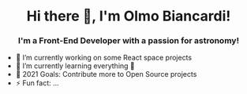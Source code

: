 <h1 align="center">
<br>
  Hi there 👋, I'm Olmo Biancardi!
 <br>
</h1>
<h3 align="center">
  I'm a Front-End Developer with a passion for astronomy!
</h3>



- 🚀 I’m currently working on some React space projects
- 🌱 I’m currently learning everything 🤣
- 🥅 2021 Goals: Contribute more to Open Source projects
- ⚡ Fun fact: ...

